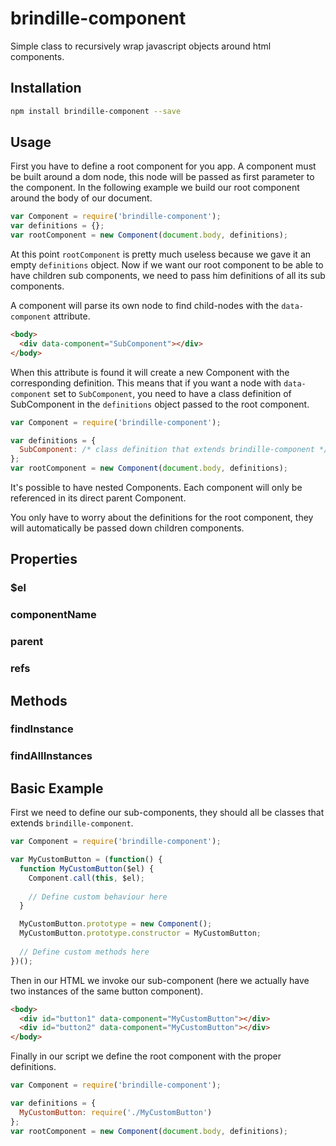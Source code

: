 # brindille-component
Simple class to recursively wrap javascript objects around html components.

## Installation
```bash
npm install brindille-component --save
```

## Usage

First you have to define a root component for you app. A component must be built around a dom node, this node will be passed as first parameter to the component. In the following example we build our root component around the body of our document.

```javascript
var Component = require('brindille-component');
var definitions = {};
var rootComponent = new Component(document.body, definitions);
```

At this point `rootComponent` is pretty much useless because we gave it an empty `definitions` object. Now if we want our root component to be able to have children sub components, we need to pass him definitions of all its sub components.

A component will parse its own node to find child-nodes with the `data-component` attribute.

```html
<body>
  <div data-component="SubComponent"></div>
</body>
```

When this attribute is found it will create a new Component with the corresponding definition. This means that if you want a node with `data-component` set to `SubComponent`, you need to have a class definition of SubComponent in the `definitions` object passed to the root component.

```javascript
var Component = require('brindille-component');

var definitions = {
  SubComponent: /* class definition that extends brindille-component */
};
var rootComponent = new Component(document.body, definitions);
```

It's possible to have nested Components. Each component will only be referenced in its direct parent Component.

You only have to worry about the definitions for the root component, they will automatically be passed down children components.

## Properties
### $el
### componentName
### parent
### refs

## Methods
### findInstance
### findAllInstances

## Basic Example

First we need to define our sub-components, they should all be classes that extends `brindille-component`.

```javascript
var Component = require('brindille-component');

var MyCustomButton = (function() {
  function MyCustomButton($el) {
    Component.call(this, $el);
    
    // Define custom behaviour here
  }

  MyCustomButton.prototype = new Component();
  MyCustomButton.prototype.constructor = MyCustomButton;
  
  // Define custom methods here
})();
```


Then in our HTML we invoke our sub-component (here we actually have two instances of the same button component).
```html
<body>
  <div id="button1" data-component="MyCustomButton"></div>
  <div id="button2" data-component="MyCustomButton"></div>
</body>
```


Finally in our script we define the root component with the proper definitions.
```javascript
var Component = require('brindille-component');

var definitions = {
  MyCustomButton: require('./MyCustomButton')
};
var rootComponent = new Component(document.body, definitions);
```
